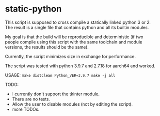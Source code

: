 # static-python

This script is supposed to cross compile a statically linked python 3 or 2.
The result is a single file that contains python and all its builtin modules.

My goal is that the build will be reproducible and deterministic
(if two people compile using this script with the same toolchain and module versions, the results should be the same).

Currently, the script minimizes size in exchange for performance.

The script was tested with python 3.9.7 and 2.7.18 for aarch64 and worked.

USAGE:
``
    make distclean
    Python_VER=3.9.7 make -j all
``


TODO:
- I currently don't support the tkinter module.
- There are no tests.
- Allow the user to disable modules (not by editing the script).
- more TODOs.

